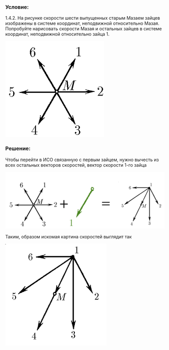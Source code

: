 ###  Условие: 

$1.4.2.$ На рисунке скорости шести выпущенных старым Мазаем зайцев изображены в системе координат, неподвижной относительно Мазая. Попробуйте нарисовать скорости Мазая и остальных зайцев в системе координат, неподвижной относительно зайца $1$. 

![ К задаче 1.4.2 |313x304, 26%](../../img/1.4.2/statement.png)

###  Решение: 

Чтобы перейти в ИСО связанную с первым зайцем, нужно вычесть из всех остальных векторов скоростей, вектор скорости 1-го зайца 

![|1265x451, 67%](../../img/1.4.2/sol.png) 

Таким, образом искомая картина скоростей выглядит так 

![ Скорости зайцев в ИСО первого зайца |320x323, 26%](../../img/1.4.2/ans.png)